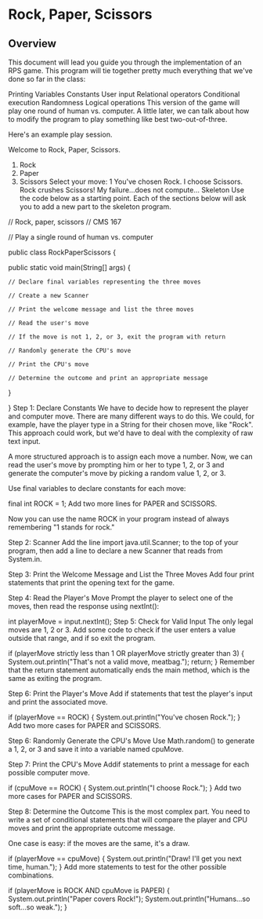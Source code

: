 # Rock, Paper, Scissors

## Overview
This document will lead you guide you through the implementation of an RPS game. This program will tie together pretty much everything that we've done so far in the class:

Printing
Variables
Constants
User input
Relational operators
Conditional execution
Randomness
Logical operations
This version of the game will play one round of human vs. computer. A little later, we can talk about how to modify the program to play something like best two-out-of-three.

Here's an example play session.

Welcome to Rock, Paper, Scissors.
1. Rock
2. Paper
3. Scissors
Select your move:
1
You've chosen Rock.
I choose Scissors.
Rock crushes Scissors!
My failure...does not compute...
Skeleton
Use the code below as a starting point. Each of the sections below will ask you to add a new part to the skeleton program.

// Rock, paper, scissors
// CMS 167

// Play a single round of human vs. computer


public class RockPaperScissors {

  public static void main(String[] args) {

    // Declare final variables representing the three moves
    
    // Create a new Scanner
    
    // Print the welcome message and list the three moves
    
    // Read the user's move
    
    // If the move is not 1, 2, or 3, exit the program with return
    
    // Randomly generate the CPU's move
    
    // Print the CPU's move
    
    // Determine the outcome and print an appropriate message

  }
  
}
Step 1: Declare Constants
We have to decide how to represent the player and computer move. There are many different ways to do this. We could, for example, have the player type in a String for their chosen move, like "Rock". This approach could work, but we'd have to deal with the complexity of raw text input.

A more structured approach is to assign each move a number. Now, we can read the user's move by prompting him or her to type 1, 2, or 3 and generate the computer's move by picking a random value 1, 2, or 3.

Use final variables to declare constants for each move:

final int ROCK = 1;
Add two more lines for PAPER and SCISSORS.

Now you can use the name ROCK in your program instead of always remembering "1 stands for rock."

Step 2: Scanner
Add the line import java.util.Scanner; to the top of your program, then add a line to declare a new Scanner that reads from System.in.

Step 3: Print the Welcome Message and List the Three Moves
Add four print statements that print the opening text for the game.

Step 4: Read the Player's Move
Prompt the player to select one of the moves, then read the response using nextInt():

int playerMove = input.nextInt();
Step 5: Check for Valid Input
The only legal moves are 1, 2 or 3. Add some code to check if the user enters a value outside that range, and if so exit the program.

if (playerMove strictly less than 1 OR playerMove strictly greater than 3) {
    System.out.println("That's not a valid move, meatbag.");
    return;
}
Remember that the return statement automatically ends the main method, which is the same as exiting the program.

Step 6: Print the Player's Move
Add if statements that test the player's input and print the associated move.

if (playerMove == ROCK) {
  System.out.println("You've chosen Rock.");
}
Add two more cases for PAPER and SCISSORS.

Step 6: Randomly Generate the CPU's Move
Use Math.random() to generate a 1, 2, or 3 and save it into a variable named cpuMove.

Step 7: Print the CPU's Move
Addif statements to print a message for each possible computer move.

if (cpuMove == ROCK) {
  System.out.println("I choose Rock.");
}
Add two more cases for PAPER and SCISSORS.

Step 8: Determine the Outcome
This is the most complex part. You need to write a set of conditional statements that will compare the player and CPU moves and print the appropriate outcome message.

One case is easy: if the moves are the same, it's a draw.

if (playerMove == cpuMove) {
  System.out.println("Draw! I'll get you next time, human.");
}
Add more statements to test for the other possible combinations.

if (playerMove is ROCK AND cpuMove is PAPER) {
  System.out.println("Paper covers Rock!");
  System.out.println("Humans...so soft...so weak.");
}
